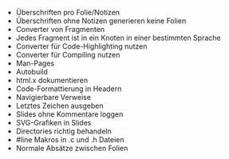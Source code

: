 * Überschriften pro Folie/Notizen
* Überschriften ohne Notizen generieren keine Folien
* Converter von Fragmenten
* Jedes Fragment ist in ein Knoten in einer bestimmten Sprache
* Converter für Code-Highlighting nutzen
* Converter für Compiling nutzen
* Man-Pages
* Autobuild
* html.x dokumentieren
* Code-Formattierung in Headern
* Navigierbare Verweise
* Letztes Zeichen ausgeben
* Slides ohne Kommentare loggen
* SVG-Grafiken in Slides
* Directories richtig behandeln
* #line Makros in .c und .h Dateien
* Normale Absätze zwischen Folien
